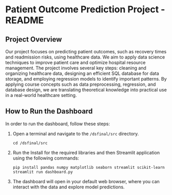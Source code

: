 # Patient Outcome Prediction Project - README

## Project Overview

Our project focuses on predicting patient outcomes, such as recovery times and readmission risks, using healthcare data. We aim to apply data science techniques to improve patient care and optimize hospital resource management. The project involves several key steps: cleaning and organizing healthcare data, designing an efficient SQL database for data storage, and employing regression models to identify important patterns. By applying course concepts such as data preprocessing, regression, and database design, we are translating theoretical knowledge into practical use in a real-world healthcare setting.

## How to Run the Dashboard

In order to run the dashboard, follow these steps:

1. Open a terminal and navigate to the `/dsfinal/src` directory.
   
   ```
   cd /dsfinal/src
   ```

2. Run the Install for the required libraries and then Streamlit application using the following commands:

   ```
   pip install pandas numpy matplotlib seaborn streamlit scikit-learn
   streamlit run dashboard.py
   ```

3. The dashboard will open in your default web browser, where you can interact with the data and explore model predictions.
